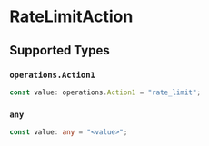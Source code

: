 # RateLimitAction


## Supported Types

### `operations.Action1`

```typescript
const value: operations.Action1 = "rate_limit";
```

### `any`

```typescript
const value: any = "<value>";
```

